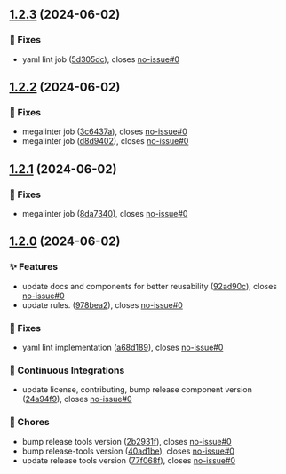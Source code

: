 ## [1.2.3](https://gitlab.moselwal.io/devops/ci-cd-components/lint-tools/compare/1.2.2...1.2.3) (2024-06-02)

### :bug: Fixes

* yaml lint job ([5d305dc](https://gitlab.moselwal.io/devops/ci-cd-components/lint-tools/commit/5d305dc3a799964969df2b93ab30bc11ef01dfa8)), closes [no-issue#0](https://gitlab.moselwal.io/devops/no-issue/issues/0)

## [1.2.2](https://gitlab.moselwal.io/devops/ci-cd-components/lint-tools/compare/1.2.1...1.2.2) (2024-06-02)

### :bug: Fixes

* megalinter job ([3c6437a](https://gitlab.moselwal.io/devops/ci-cd-components/lint-tools/commit/3c6437a4483f09520f9795f6994b1d3406df0e21)), closes [no-issue#0](https://gitlab.moselwal.io/devops/no-issue/issues/0)
* megalinter job ([d8d9402](https://gitlab.moselwal.io/devops/ci-cd-components/lint-tools/commit/d8d94026032828c23501c23de4be39659777c98e)), closes [no-issue#0](https://gitlab.moselwal.io/devops/no-issue/issues/0)

## [1.2.1](https://gitlab.moselwal.io/devops/ci-cd-components/lint-tools/compare/1.2.0...1.2.1) (2024-06-02)

### :bug: Fixes

* megalinter job ([8da7340](https://gitlab.moselwal.io/devops/ci-cd-components/lint-tools/commit/8da734082f5d9f11b7f7a9639f71f34302c4f876)), closes [no-issue#0](https://gitlab.moselwal.io/devops/no-issue/issues/0)

## [1.2.0](https://gitlab.moselwal.io/devops/ci-cd-components/lint-tools/compare/1.1.8...1.2.0) (2024-06-02)

### :sparkles: Features

* update docs and components for better reusability ([92ad90c](https://gitlab.moselwal.io/devops/ci-cd-components/lint-tools/commit/92ad90c4000b528cee3297cedced90b78ed0a05a)), closes [no-issue#0](https://gitlab.moselwal.io/devops/no-issue/issues/0)
* update rules. ([978bea2](https://gitlab.moselwal.io/devops/ci-cd-components/lint-tools/commit/978bea28694530bc3bb925ad00a0412c954aa16f)), closes [no-issue#0](https://gitlab.moselwal.io/devops/no-issue/issues/0)

### :bug: Fixes

* yaml lint implementation ([a68d189](https://gitlab.moselwal.io/devops/ci-cd-components/lint-tools/commit/a68d18993d92e3a23c4e37377f1396650fa471d4)), closes [no-issue#0](https://gitlab.moselwal.io/devops/no-issue/issues/0)

### :repeat: Continuous Integrations

* update license, contributing, bump release component version ([24a94f9](https://gitlab.moselwal.io/devops/ci-cd-components/lint-tools/commit/24a94f91cf44ad4e85aa2e58477c9b40fb114b3d)), closes [no-issue#0](https://gitlab.moselwal.io/devops/no-issue/issues/0)

### :repeat: Chores

* bump release tools version ([2b2931f](https://gitlab.moselwal.io/devops/ci-cd-components/lint-tools/commit/2b2931fb64382bb77dac973c8ff8a0c3be1f73cc)), closes [no-issue#0](https://gitlab.moselwal.io/devops/no-issue/issues/0)
* bump release-tools version ([40ad1be](https://gitlab.moselwal.io/devops/ci-cd-components/lint-tools/commit/40ad1be43c7ebeb91110761562777d61a19f469d)), closes [no-issue#0](https://gitlab.moselwal.io/devops/no-issue/issues/0)
* update release tools version ([77f068f](https://gitlab.moselwal.io/devops/ci-cd-components/lint-tools/commit/77f068fefee2570faaa6091a58aca5b206532374)), closes [no-issue#0](https://gitlab.moselwal.io/devops/no-issue/issues/0)
